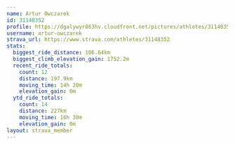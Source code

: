 ```yaml
---
name: Artur Owczarek
id: 31148352
profile: https://dgalywyr863hv.cloudfront.net/pictures/athletes/31148352/15906846/1/large.jpg
username: artur-owczarek
strava_url: https://www.strava.com/athletes/31148352
stats:
  biggest_ride_distance: 106.64km
  biggest_climb_elevation_gain: 1752.2m
  recent_ride_totals:
    count: 12
    distance: 197.9km
    moving_time: 14h 20m
    elevation_gain: 0m
  ytd_ride_totals:
    count: 14
    distance: 227km
    moving_time: 16h 30m
    elevation_gain: 0m
layout: strava_member
--- 
```

